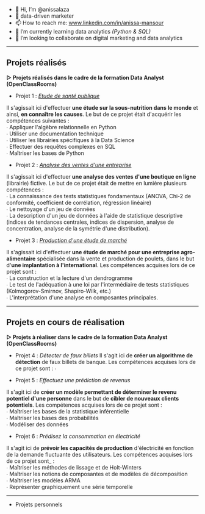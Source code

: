 - 👋 Hi, I’m @anissalaza
- 👀 data-driven marketer
- 📫 How to reach me: www.linkedin.com/in/anissa-mansour
- 🌱 I’m currently learning data analytics _(Python & SQL)_
- 💞️ I’m looking to collaborate on digital marketing and data analytics

<!---
anissalaza/anissalaza is a ✨ special ✨ repository because its `README.md` (this file) appears on your GitHub profile.
You can click the Preview link to take a look at your changes.
--->
-------------------------------------------------
## Projets réalisés

**▻ Projets réalisés dans le cadre de la formation Data Analyst (OpenClassRooms)**

* Projet 1 : _[Etude de santé publique](https://github.com/anissalaza/Etude-de-sante-publique.git)_

Il s'agissait ici d'effectuer **une étude sur la sous-nutrition dans le monde** et ainsi, **en connaître les causes**. Le but de ce projet était d'acquérir les compétences suivantes :  
∙ Appliquer l'algèbre relationnelle en Python  
∙ Utiliser une documentation technique  
∙ Utiliser les librairies spécifiques à la Data Science  
∙ Effectuer des requêtes complexes en SQL  
∙ Maîtriser les bases de Python  

* Projet 2 : _[Analyse des ventes d'une entreprise](https://github.com/anissalaza/Analyse-des-ventes.git)_

Il s'agissait ici d'effectuer **une analyse des ventes d'une boutique en ligne** (librairie) fictive. Le but de ce projet était de mettre en lumière plusieurs compétences :  
∙ La connaissance des tests statistiques fondamentaux (ANOVA, Chi-2 de conformité, coefficient de corrélation, régression linéaire)  
∙ Le nettoyage d'un jeu de données  
∙ La description d'un jeu de données à l'aide de statistique descriptive (indices de tendances centrales, indices de dispersion, analyse de concentration, analyse de la symétrie d'une distribution).  

* Projet 3 : _[Production d'une étude de marché](https://github.com/anissalaza/Etude-de-marche.git)_

Il s'agissait ici d'effectuer **une étude de marché pour une entreprise agro-alimentaire** spécialisée dans la vente et production de poulets, dans le but d'**une implantation à l'international**. Les compétences acquises lors de ce projet sont :  
∙ La construction et la lecture d'un dendrogramme  
∙ Le test de l'adéquation à une loi par l'intermédiaire de tests statistiques (Kolmogorov-Smirnov, Shapiro-Wilk, etc.)  
∙ L'interprétation d'une analyse en composantes principales.  

---------------------------------------------
## Projets en cours de réalisation

**▻ Projets à réaliser dans le cadre de la formation Data Analyst (OpenClassRooms)**

* Projet 4 : _Détecter de faux billets_
Il s'agit ici de **créer un algorithme de détection** de faux billets de banque. Les compétences acquises lors de ce projet sont : 
∙

* Projet 5 : _Effectuez une prédiction de revenus_

Il s'agit ici de **créer un modèle permettant de déterminer le revenu potentiel d'une personne** dans le but de **cibler de nouveaux clients potentiels**. Les compétences acquises lors de ce projet sont :  
∙ Maîtriser les bases de la statistique inférentielle  
∙ Maîtriser les bases des probabilités  
∙ Modéliser des données  

* Projet 6 : _Prédisez la consommation en électricité_

Il s'agit ici de **prévoir les capacités de production** d'électricité en fonction de la demande fluctuante des utilisateurs. Les compétences acquises lors de ce projet sont_ :  
∙ Maîtriser les méthodes de lissage et de Holt-Winters  
∙ Maîtriser les notions de composantes et de modèles de décomposition  
∙ Maîtriser les modèles ARMA  
∙ Représenter graphiquement une série temporelle

----------------------------------------------

* Projets personnels
